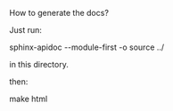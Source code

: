 How to generate the docs?

Just run:

sphinx-apidoc --module-first -o source ../ 

in this directory.

then:

make html

